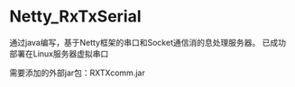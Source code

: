 # Netty_RxTxSerial
通过java编写，基于Netty框架的串口和Socket通信消的息处理服务器。
已成功部署在Linux服务器虚拟串口

需要添加的外部jar包：RXTXcomm.jar
